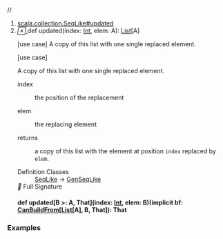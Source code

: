 //
<ol>
<li><a href="https://www.scala-lang.org/api/2.12.3/scala/collection/immutable/List.html#updated(index:Int,elem:A):List[A]">scala.collection.SeqLike#updated</a></li>
<li name="scala.collection.SeqLike#updated" visbl="pub" class="indented0 " data-isabs="false" fullcomment="yes" group="Ungrouped"> <a id="updated(index:Int,elem:A):List[A]"></a><a id="updated(Int,A):List[A]"></a> <span class="permalink"> <a href="../../../scala/collection/immutable/List.html#updated(index:Int,elem:A):List[A]" title="Permalink"> <i class="material-icons"></i> </a> </span> <span class="modifier_kind"> <span class="modifier"></span> <span class="kind">def</span> </span> <span class="symbol"> <span class="name">updated</span><span class="params">(<span name="index">index: <a href="../../Int.html" class="extype" name="scala.Int">Int</a></span>, <span name="elem">elem: <span class="extype" name="scala.collection.GenSeqLike.A">A</span></span>)</span><span class="result">: <a href="" class="extype" name="scala.collection.immutable.List">List</a>[<span class="extype" name="scala.collection.GenSeqLike.A">A</span>]</span> </span> <p class="shortcomment cmt">[use case] A copy of this list with one single replaced element.</p>
 <div class="fullcomment">
  [use case] 
  <div class="comment cmt">
   <p> A copy of this list with one single replaced element.</p>
  </div>
  <dl class="paramcmts block">
   <dt class="param">
    index
   </dt>
   <dd class="cmt">
    <p>the position of the replacement</p>
   </dd>
   <dt class="param">
    elem
   </dt>
   <dd class="cmt">
    <p>the replacing element</p>
   </dd>
   <dt>
    returns
   </dt>
   <dd class="cmt">
    <p>a copy of this list with the element at position <code>index</code> replaced by <code>elem</code>.</p>
   </dd>
  </dl>
  <dl class="attributes block"> 
   <dt>
    Definition Classes
   </dt>
   <dd>
    <a href="../SeqLike.html" class="extype" name="scala.collection.SeqLike">SeqLike</a> → 
    <a href="../GenSeqLike.html" class="extype" name="scala.collection.GenSeqLike">GenSeqLike</a>
   </dd>
   <div class="full-signature-block toggleContainer"> 
    <span class="toggle"> <i class="material-icons"></i> Full Signature </span> 
    <div class="hiddenContent full-signature-usecase">
     <h4 id="signature" class="signature"> <span class="modifier_kind"> <span class="modifier"></span> <span class="kind">def</span> </span> <span class="symbol"> <span class="name">updated</span><span class="tparams">[<span name="B">B &gt;: <span class="extype" name="scala.collection.immutable.List.A">A</span></span>, <span name="That">That</span>]</span><span class="params">(<span name="index">index: <a href="../../Int.html" class="extype" name="scala.Int">Int</a></span>, <span name="elem">elem: <span class="extype" name="scala.collection.SeqLike.updated.B">B</span></span>)</span><span class="params">(<span class="implicit">implicit </span><span name="bf">bf: <a href="../generic/CanBuildFrom.html" class="extype" name="scala.collection.generic.CanBuildFrom">CanBuildFrom</a>[<a href="" class="extype" name="scala.collection.immutable.List">List</a>[<span class="extype" name="scala.collection.immutable.List.A">A</span>], <span class="extype" name="scala.collection.SeqLike.updated.B">B</span>, <span class="extype" name="scala.collection.SeqLike.updated.That">That</span>]</span>)</span><span class="result">: <span class="extype" name="scala.collection.SeqLike.updated.That">That</span></span> </span> </h4>
    </div> 
   </div>
  </dl>
 </div> </li>
        </ol>


### Examples





























